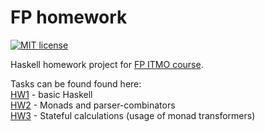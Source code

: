 # FP homework

[![MIT license](https://img.shields.io/badge/license-MIT-blue.svg)](https://github.com//fp-homework/blob/master/LICENSE)

Haskell homework project for [FP ITMO course](https://github.com/jagajaga/FP-course-ITMO).

Tasks can be found found here: <br>
[HW1](https://hackmd.io/s/rJXa7ir9Z) - basic Haskell <br>
[HW2](https://hackmd.io/s/r19Io9Ys-) - Monads and parser-combinators <br>
[HW3](https://hackmd.io/s/SkSCsk-pZ) - Stateful calculations (usage of monad transformers)